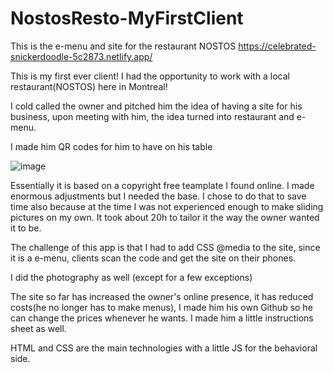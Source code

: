 # NostosResto-MyFirstClient
This is the e-menu and site for the restaurant NOSTOS
https://celebrated-snickerdoodle-5c2873.netlify.app/

This is my first ever client! 
I had the opportunity to work with a local restaurant(NOSTOS) here in Montreal!

I cold called the owner and pitched him the idea of having a site for his business, 
upon meeting with him, the idea turned into restaurant and e-menu. 

I made him QR codes for him to have on his table

![image](https://github.com/0badaE/NostosResto-MyFirstClient/assets/105763414/50984ab5-4498-402c-8c13-6af6a156a105)

Essentially it is based on a copyright free teamplate I found online. I made enormous adjustments but I needed the base.
I chose to do that to save time also because at the time I was not experienced enough to make sliding pictures on my own.
It took about 20h to tailor it the way the owner wanted it to be. 

The challenge of this app is that I had to add CSS @media to the site, since it is a e-menu, clients scan the code and get the site on 
their phones. 

I did the photography as well (except for a few exceptions) 

The site so far has increased the owner's online presence, it has reduced costs(he no longer has to make menus), I made him his own Github so he can change the prices whenever he wants. I made him a little instructions sheet as well. 

HTML and CSS are the main technologies with a little JS for the behavioral side. 






